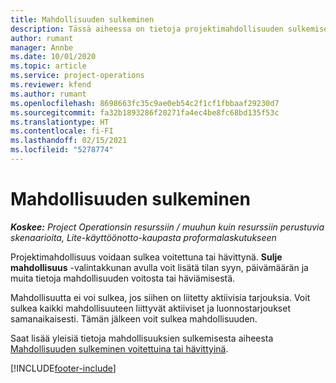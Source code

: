 ```yaml
---
title: Mahdollisuuden sulkeminen
description: Tässä aiheessa on tietoja projektimahdollisuuden sulkemisesta.
author: rumant
manager: Annbe
ms.date: 10/01/2020
ms.topic: article
ms.service: project-operations
ms.reviewer: kfend
ms.author: rumant
ms.openlocfilehash: 8698663fc35c9ae0eb54c2f1cf1fbbaaf29230d7
ms.sourcegitcommit: fa32b1893286f20271fa4ec4be8fc68bd135f53c
ms.translationtype: HT
ms.contentlocale: fi-FI
ms.lasthandoff: 02/15/2021
ms.locfileid: "5278774"
---
```

# <a name="close-an-opportunity"></a>Mahdollisuuden sulkeminen

_**Koskee:** Project Operationsin resurssiin / muuhun kuin resurssiin perustuvia skenaarioita, Lite-käyttöönotto-kaupasta proformalaskutukseen_

Projektimahdollisuus voidaan sulkea voitettuna tai hävittynä. **Sulje mahdollisuus** -valintakkunan avulla voit lisätä tilan syyn, päivämäärän ja muita tietoja mahdollisuuden voitosta tai häviämisestä.

Mahdollisuutta ei voi sulkea, jos siihen on liitetty aktiivisia tarjouksia. Voit sulkea kaikki mahdollisuuteen liittyvät aktiiviset ja luonnostarjoukset samanaikaisesti. Tämän jälkeen voit sulkea mahdollisuuden.

Saat lisää yleisiä tietoja mahdollisuuksien sulkemisesta aiheesta [Mahdollisuuden sulkeminen voitettuina tai hävittyinä](https://docs.microsoft.com/dynamics365/sales-enterprise/close-opportunity-won-lost-sales).


[!INCLUDE[footer-include](../includes/footer-banner.md)]